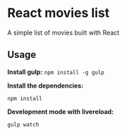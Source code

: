 # React movies list

A simple list of movies built with React

## Usage

__Install gulp:__
`npm install -g gulp`

__Install the dependencies:__

`npm install`

__Development mode with livereload:__

`gulp watch`